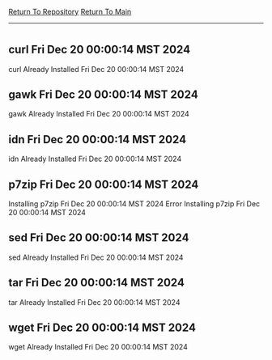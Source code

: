 [Return To Repository](https://github.com/DigitalWarrior/piholeparser/)
[Return To Main](https://github.com/DigitalWarrior/piholeparser/blob/master/RecentRunLogs/Mainlog.md)
____________________________________
# 
## curl Fri Dec 20 00:00:14 MST 2024
curl Already Installed Fri Dec 20 00:00:14 MST 2024
## gawk Fri Dec 20 00:00:14 MST 2024
gawk Already Installed Fri Dec 20 00:00:14 MST 2024
## idn Fri Dec 20 00:00:14 MST 2024
idn Already Installed Fri Dec 20 00:00:14 MST 2024
## p7zip Fri Dec 20 00:00:14 MST 2024
Installing p7zip Fri Dec 20 00:00:14 MST 2024
Error Installing p7zip Fri Dec 20 00:00:14 MST 2024
## sed Fri Dec 20 00:00:14 MST 2024
sed Already Installed Fri Dec 20 00:00:14 MST 2024
## tar Fri Dec 20 00:00:14 MST 2024
tar Already Installed Fri Dec 20 00:00:14 MST 2024
## wget Fri Dec 20 00:00:14 MST 2024
wget Already Installed Fri Dec 20 00:00:14 MST 2024
